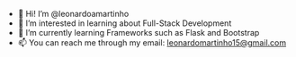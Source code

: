 - 👋 Hi! I’m @leonardoamartinho
- 👀 I’m interested in learning about Full-Stack Development
- 🌱 I’m currently learning Frameworks such as Flask and Bootstrap
- 📫 You can reach me through my email: leonardomartinho15@gmail.com

<!---
leonardoamartinho/leonardoamartinho is a ✨ special ✨ repository because its `README.md` (this file) appears on your GitHub profile.
You can click the Preview link to take a look at your changes.
--->
